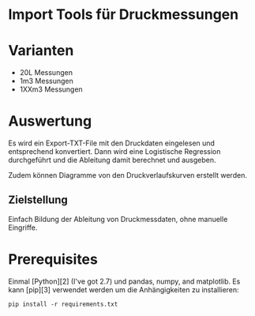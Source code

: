 Import Tools für Druckmessungen
=================

# Varianten

- 20L Messungen
- 1m3 Messungen
- 1XXm3 Messungen

# Auswertung

Es wird ein Export-TXT-File mit den Druckdaten eingelesen und entsprechend konvertiert.
Dann wird eine Logistische Regression durchgeführt und die Ableitung damit berechnet und ausgeben.

Zudem können Diagramme von den Druckverlaufskurven erstellt werden.

## Zielstellung

Einfach Bildung der Ableitung von Druckmessdaten, ohne manuelle Eingriffe.

# Prerequisites

Einmal [Python][2] (I've got 2.7) und pandas, numpy, and matplotlib.
Es kann [pip][3] verwendet werden um die Anhängigkeiten zu installieren:

    pip install -r requirements.txt


